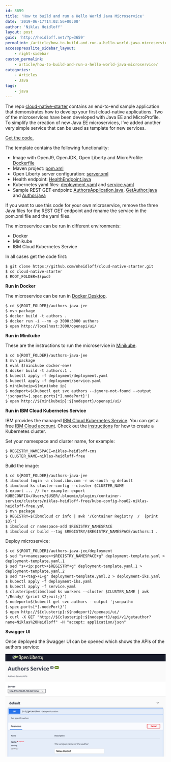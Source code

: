 ```yaml
---
id: 3659
title: 'How to build and run a Hello World Java Microservice'
date: '2019-06-17T14:02:56+00:00'
author: 'Niklas Heidloff'
layout: post
guid: 'http://heidloff.net/?p=3659'
permalink: /article/how-to-build-and-run-a-hello-world-java-microservice/
accesspresslite_sidebar_layout:
    - right-sidebar
custom_permalink:
    - article/how-to-build-and-run-a-hello-world-java-microservice/
categories:
    - Articles
    - Java
tags:
    - java
---
```


The repo [cloud-native-starter](https://github.com/nheidloff/cloud-native-starter) contains an end-to-end sample application that demonstrates how to develop your first cloud-native applications. Two of the microservices have been developed with Java EE and MicroProfile. To simplify the creation of new Java EE microservices, I’ve added another very simple service that can be used as template for new services.

[Get the code.](https://github.com/nheidloff/cloud-native-starter/tree/master/authors-java-jee)

The template contains the following functionality:

- Image with OpenJ9, OpenJDK, Open Liberty and MicroProfile: [Dockerfile](https://github.com/nheidloff/cloud-native-starter/blob/master/authors-java-jee/Dockerfile)
- Maven project: [pom.xml](https://github.com/nheidloff/cloud-native-starter/blob/master/authors-java-jee/pom.xml)
- Open Liberty server configuration: [server.xml](https://github.com/nheidloff/cloud-native-starter/blob/master/authors-java-jee/liberty/server.xml)
- Health endpoint: [HealthEndpoint.java](https://github.com/nheidloff/cloud-native-starter/blob/master/authors-java-jee/src/main/java/com/ibm/authors/HealthEndpoint.java)
- Kubernetes yaml files: [deployment.yaml](https://github.com/nheidloff/cloud-native-starter/blob/master/authors-java-jee/deployment/deployment.yaml) and [service.yaml](https://github.com/nheidloff/cloud-native-starter/blob/master/authors-java-jee/deployment/service.yaml)
- Sample REST GET endpoint: [AuthorsApplication.java](https://github.com/nheidloff/cloud-native-starter/blob/master/authors-java-jee/src/main/java/com/ibm/authors/AuthorsApplication.java), [GetAuthor.java](https://github.com/nheidloff/cloud-native-starter/blob/master/authors-java-jee/src/main/java/com/ibm/authors/GetAuthor.java) and [Author.java](https://github.com/nheidloff/cloud-native-starter/blob/master/authors-java-jee/src/main/java/com/ibm/authors/Author.java)

If you want to use this code for your own microservice, remove the three Java files for the REST GET endpoint and rename the service in the pom.xml file and the yaml files.

The microservice can be run in different environments:

- Docker
- Minikube
- IBM Cloud Kubernetes Service

In all cases get the code first:

```
$ git clone https://github.com/nheidloff/cloud-native-starter.git
$ cd cloud-native-starter
$ ROOT_FOLDER=$(pwd)
```

**Run in Docker**

The microservice can be run in [Docker Desktop](https://docs.docker.com/install/).

```
$ cd ${ROOT_FOLDER}/authors-java-jee
$ mvn package
$ docker build -t authors .
$ docker run -i --rm -p 3000:3000 authors
$ open http://localhost:3000/openapi/ui/
```

**Run in Minikube**

These are the instructions to run the microservice in [Minikube](https://github.com/nheidloff/cloud-native-starter/blob/master/documentation/SetupLocalEnvironment.md#minikube).

```
$ cd ${ROOT_FOLDER}/authors-java-jee
$ mvn package
$ eval $(minikube docker-env)
$ docker build -t authors:1 .
$ kubectl apply -f deployment/deployment.yaml
$ kubectl apply -f deployment/service.yaml
$ minikubeip=$(minikube ip)
$ nodeport=$(kubectl get svc authors --ignore-not-found --output 'jsonpath={.spec.ports[*].nodePort}')
$ open http://${minikubeip}:${nodeport}/openapi/ui/
```

**Run in IBM Cloud Kubernetes Service**

IBM provides the managed [IBM Cloud Kubernetes Service](https://www.ibm.com/cloud/container-service). You can get a free [IBM Cloud account](http://ibm.biz/nheidloff). Check out the [instructions](https://github.com/nheidloff/cloud-native-starter/blob/master/documentation/IKSDeployment.md) for how to create a Kubernetes cluster.

Set your namespace and cluster name, for example:

```
$ REGISTRY_NAMESPACE=niklas-heidloff-cns
$ CLUSTER_NAME=niklas-heidloff-free
```

Build the image:

```
$ cd ${ROOT_FOLDER}/authors-java-jee
$ ibmcloud login -a cloud.ibm.com -r us-south -g default
$ ibmcloud ks cluster-config --cluster $CLUSTER_NAME
$ export ... // for example: export KUBECONFIG=/Users/$USER/.bluemix/plugins/container-service/clusters/niklas-heidloff-free/kube-config-hou02-niklas-heidloff-free.yml
$ mvn package
$ REGISTRY=$(ibmcloud cr info | awk '/Container Registry  /  {print $3}')
$ ibmcloud cr namespace-add $REGISTRY_NAMESPACE
$ ibmcloud cr build --tag $REGISTRY/$REGISTRY_NAMESPACE/authors:1 .
```

Deploy microservice:

```
$ cd ${ROOT_FOLDER}/authors-java-jee/deployment
$ sed "s+<namespace>+$REGISTRY_NAMESPACE+g" deployment-template.yaml > deployment-template.yaml.1
$ sed "s+<ip:port>+$REGISTRY+g" deployment-template.yaml.1 > deployment-template.yaml.2
$ sed "s+<tag>+1+g" deployment-template.yaml.2 > deployment-iks.yaml
$ kubectl apply -f deployment-iks.yaml
$ kubectl apply -f service.yaml
$ clusterip=$(ibmcloud ks workers --cluster $CLUSTER_NAME | awk '/Ready/ {print $2;exit;}')
$ nodeport=$(kubectl get svc authors --output 'jsonpath={.spec.ports[*].nodePort}')
$ open http://${clusterip}:${nodeport}/openapi/ui/
$ curl -X GET "http://${clusterip}:${nodeport}/api/v1/getauthor?name=Niklas%20Heidloff" -H "accept: application/json"
```

**Swagger UI**

Once deployed the Swagger UI can be opened which shows the APIs of the authors service:

![image](/assets/img/2019/06/Screen-Shot-2019-06-17-at-3.53.40-PM.png)